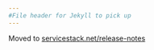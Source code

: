 ```yaml
---
#File header for Jekyll to pick up 
---
```

Moved to [servicestack.net/release-notes](https://servicestack.net/release-notes)